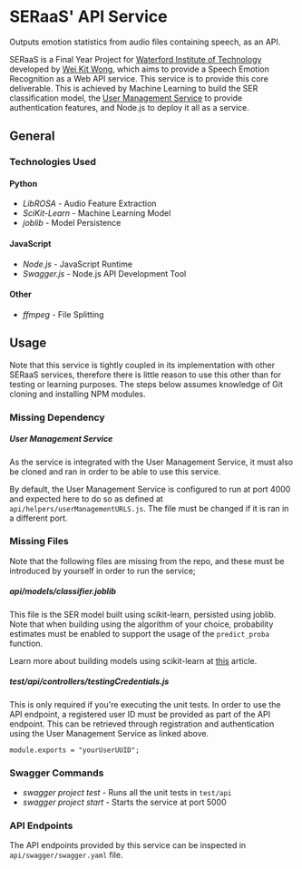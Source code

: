 # SERaaS' API Service

Outputs emotion statistics from audio files containing speech, as an API.

SERaaS is a Final Year Project for [Waterford Institute of Technology](https://www.wit.ie/) developed by [Wei Kit Wong](https://github.com/andyAndyA), which aims to provide a Speech Emotion Recognition as a Web API service. This service is to provide this core deliverable. This is achieved by Machine Learning to build the SER classification model, the [User Management Service](https://github.com/SERaaS/SERaaS-User-Management-Service) to provide authentication features, and Node.js to deploy it all as a service.

## General

### Technologies Used

#### Python

* *LibROSA* - Audio Feature Extraction
* *SciKit-Learn* - Machine Learning Model
* *joblib* - Model Persistence

#### JavaScript

* *Node.js* - JavaScript Runtime
* *Swagger.js* - Node.js API Development Tool

#### Other

* *ffmpeg* - File Splitting

## Usage

Note that this service is tightly coupled in its implementation with other SERaaS services, therefore there is little reason to use this other than for testing or learning purposes. The steps below assumes knowledge of Git cloning and installing NPM modules.

### Missing Dependency

##### *User Management Service*

As the service is integrated with the User Management Service, it must also be cloned and ran in order to be able to use this service.

By default, the User Management Service is configured to run at port 4000 and expected here to do so as defined at `api/helpers/userManagementURLS.js`. The file must be changed if it is ran in a different port.

### Missing Files

Note that the following files are missing from the repo, and these must be introduced by yourself in order to run the service;

##### *api/models/classifier.joblib*

This file is the SER model built using scikit-learn, persisted using joblib. Note that when building using the algorithm of your choice, probability estimates must be enabled to support the usage of the `predict_proba` function.

Learn more about building models using scikit-learn at [this](https://scikit-learn.org/stable/tutorial/basic/tutorial.html) article.

##### *test/api/controllers/testingCredentials.js*

This is only required if you're executing the unit tests. In order to use the API endpoint, a registered user ID must be provided as part of the API endpoint. This can be retrieved through registration and authentication using the User Management Service as linked above.

```
module.exports = "yourUserUUID";
```

### Swagger Commands

* *swagger project test* - Runs all the unit tests in `test/api`
* *swagger project start* - Starts the service at port 5000

### API Endpoints

The API endpoints provided by this service can be inspected in `api/swagger/swagger.yaml` file.